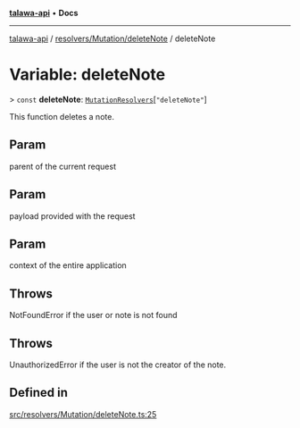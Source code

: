 [**talawa-api**](../../../../README.md) • **Docs**

***

[talawa-api](../../../../modules.md) / [resolvers/Mutation/deleteNote](../README.md) / deleteNote

# Variable: deleteNote

\> `const` **deleteNote**: [`MutationResolvers`](../../../../types/generatedGraphQLTypes/type-aliases/MutationResolvers.md)\[`"deleteNote"`\]

This function deletes a note.

## Param

parent of the current request

## Param

payload provided with the request

## Param

context of the entire application

## Throws

NotFoundError if the user or note is not found

## Throws

UnauthorizedError if the user is not the creator of the note.

## Defined in

[src/resolvers/Mutation/deleteNote.ts:25](https://github.com/PalisadoesFoundation/talawa-api/blob/67d017fd9312183a6b2bae1b160bc814f56ab5c2/src/resolvers/Mutation/deleteNote.ts#L25)
